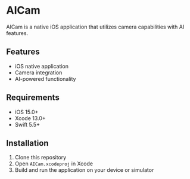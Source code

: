 # AICam

AICam is a native iOS application that utilizes camera capabilities with AI features.

## Features

- iOS native application
- Camera integration
- AI-powered functionality

## Requirements

- iOS 15.0+
- Xcode 13.0+
- Swift 5.5+

## Installation

1. Clone this repository
2. Open `AICam.xcodeproj` in Xcode
3. Build and run the application on your device or simulator 